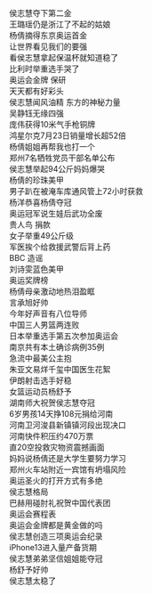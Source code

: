 侯志慧夺下第二金  
王璐瑶仍是浙江了不起的姑娘  
杨倩摘得东京奥运首金  
让世界看见我们的要强  
看侯志慧拿起保温杯就知道稳了  
比利时举重选手哭了  
奥运会金牌 保研  
天天都有好彩头  
侯志慧闻风油精 东方的神秘力量  
吴静钰无缘四强  
庞伟获得10米气手枪铜牌  
鸿星尔克7月23日销量增长超52倍  
杨倩姐姐再帮我也打一个  
郑州7名牺牲党员干部名单公布  
侯志慧举起94公斤妈妈爆哭  
杨倩的珍珠美甲  
男子趴在被淹车库通风管上72小时获救  
杨洋恭喜杨倩夺冠  
奥运冠军说生娃后武功全废  
贵人鸟 捐款  
女子举重49公斤级  
军医挨个给救援武警后背上药  
BBC 造谣  
刘诗雯蓝色美甲  
奥运奖牌榜  
杨倩母亲激动地热泪盈眶  
言承旭好帅  
今年好声音有八位导师  
中国三人男篮两连败  
日本举重选手第五次参加奥运会  
南京共有本土确诊病例35例  
急流中最美公主抱  
朱亚文易烊千玺中国医生花絮  
伊朗射击选手好稳  
女篮运动员杨舒予  
湖南师大祝贺侯志慧夺冠  
6岁男孩14天挣108元捐给河南  
河南卫河浚县新镇镇河段出现决口  
河南快件积压约470万票  
直20空投救灾物资震撼画面  
妈妈说杨倩还是大学生要努力学习  
郑州火车站附近一宾馆有坍塌风险  
奥运圣火的打开方式有多绝  
侯志慧格局  
巴赫用碰肘礼祝贺中国代表团  
奥运会赛程表  
奥运会金牌都是黄金做的吗  
侯志慧创造三项奥运会纪录  
iPhone13进入量产备货期  
侯志慧弟弟坚信姐姐能夺冠  
杨舒予好帅  
侯志慧太稳了  
